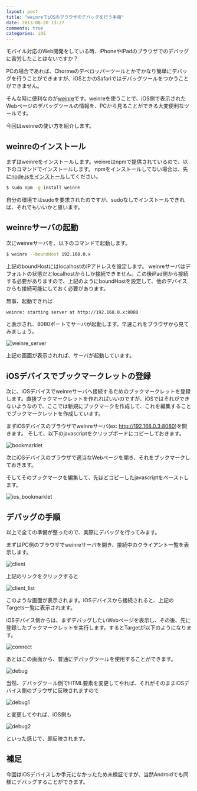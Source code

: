 ```yaml
---
layout: post
title: "weinreでiOSのブラウザのデバッグを行う手順"
date: 2013-08-20 13:27
comments: true
categories: iOS
---
```

モバイル対応のWeb開発をしている時、iPhoneやiPadのブラウザでのデバッグに苦労したことはないですか？

PCの場合であれば、Chormeのデベロッパーツールとかでかなり簡単にデバッグを行うことができますが、iOSとかのSafariではデバッグツールをつかうことができません。

そんな時に便利なのが[weinre](http://people.apache.org/~pmuellr/weinre/docs/latest/)です。weinreを使うことで、iOS側で表示されたWebページのデバッグツールの情報を、PCから見ることができる大変便利なツールです。

今回はweinreの使い方を紹介します。

## weinreのインストール

まずはweinreをインストールします。weinreはnpmで提供されているので、以下のコマンドでインストールします。
npmをインストールしてない場合は、先に[node.jsをインストール](http://nodejs.org/)してください。

``` bash
$ sudo npm -g install weinre
```

自分の環境ではsudoを要求されたのですが、sudoなしでインストールできれば、それでもいいかと思います。


## weinreサーバの起動
次にweinreサーバを、以下のコマンドで起動します。

``` bash
$ weinre --boundHost 192.168.0.x
```
上記のboundHostにはlocalhostのIPアドレスを設定します。
weinreサーバはデフォルトの状態だとlocalhostからしか接続できません。この後iPad側から接続する必要がありますので、上記のようにboundHostを設定して、他のデバイスからも接続可能にしておく必要があります。

無事、起動できれば

``` bash
weinre: starting server at http://192.168.0.x:8080
```
と表示され、8080ポートでサーバが起動します。早速これをブラウザから見てみましょう。

![weinre_server](/images/20130820/weinre_server.png)

上記の画面が表示されれば、サーバが起動しています。

## iOSデバイスでブックマークレットの登録

次に、iOSデバイスでweinreサーバへ接続するためのブックマークレットを登録します。直接ブックマークレットを作れればいいのですが、iOSではそれができないようなので、ここでは新規にブックマークを作成して、これを編集することでブックマークレットを作成しています。

まずiOSデバイスのブラウザでweinreサーバ(ex: http://192.168.0.3:8080)を開きます。
そして、以下のjavascriptをクリップボードにコピーしておきます。

![bookmarklet](/images/20130820/bookmarklet.png)

次にiOSデバイスのブラウザで適当なWebページを開き、それをブックマークしておきます。

そしてそのブックマークを編集して、先ほどコピーしたjavascriptをペーストします。

![ios_bookmarklet](/images/20130820/ios_bookmarklet.png)


## デバッグの手順

以上で全ての準備が整ったので、実際にデバッグを行ってみます。

まずはPC側のブラウザでweinreサーバを開き、接続中のクライアント一覧を表示します。

![client](/images/20130820/client.png)

上記のリンクをクリックすると

![client_list](/images/20130820/client_list.png)

このような画面が表示されます。iOSデバイスから接続されると、上記のTargets一覧に表示されます。

iOSデバイス側からは、まずデバッグしたいWebページを表示し、その後、先に登録したブックマークレットを実行します。するとTargetが以下のようになります。

![connect](/images/20130820/connect.png)

あとはこの画面から、普通にデバッグツールを使用することができます。

![debug](/images/20130820/debug.png)

当然、デバッグツール側でHTML要素を変更してやれば、それがそのままiOSデバイス側のブラウザに反映されますので

![debug1](/images/20130820/debug1.png)

と変更してやれば、iOS側も

![debug2](/images/20130820/debug2.png)

といった感じで、即反映されます。

## 補足

今回はiOSデバイスしか手元になかったため未検証ですが、当然Androidでも同様にデバッグすることができます。
